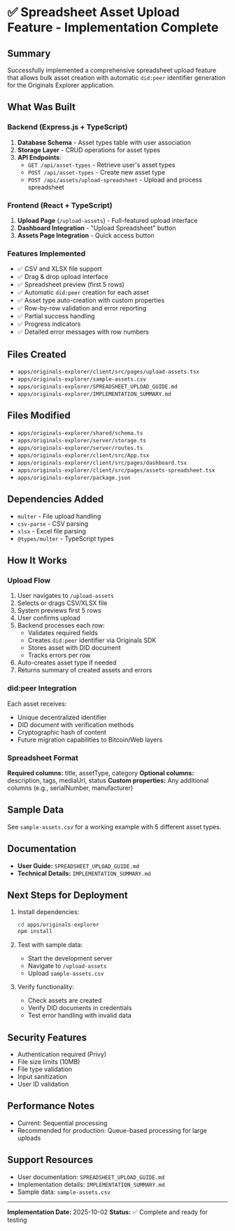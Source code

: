 # ✅ Spreadsheet Asset Upload Feature - Implementation Complete

## Summary
Successfully implemented a comprehensive spreadsheet upload feature that allows bulk asset creation with automatic `did:peer` identifier generation for the Originals Explorer application.

## What Was Built

### Backend (Express.js + TypeScript)
1. **Database Schema** - Asset types table with user association
2. **Storage Layer** - CRUD operations for asset types
3. **API Endpoints**:
   - `GET /api/asset-types` - Retrieve user's asset types
   - `POST /api/asset-types` - Create new asset type
   - `POST /api/assets/upload-spreadsheet` - Upload and process spreadsheet

### Frontend (React + TypeScript)
1. **Upload Page** (`/upload-assets`) - Full-featured upload interface
2. **Dashboard Integration** - "Upload Spreadsheet" button
3. **Assets Page Integration** - Quick access button

### Features Implemented
- ✅ CSV and XLSX file support
- ✅ Drag & drop upload interface
- ✅ Spreadsheet preview (first 5 rows)
- ✅ Automatic `did:peer` creation for each asset
- ✅ Asset type auto-creation with custom properties
- ✅ Row-by-row validation and error reporting
- ✅ Partial success handling
- ✅ Progress indicators
- ✅ Detailed error messages with row numbers

## Files Created
- `apps/originals-explorer/client/src/pages/upload-assets.tsx`
- `apps/originals-explorer/sample-assets.csv`
- `apps/originals-explorer/SPREADSHEET_UPLOAD_GUIDE.md`
- `apps/originals-explorer/IMPLEMENTATION_SUMMARY.md`

## Files Modified
- `apps/originals-explorer/shared/schema.ts`
- `apps/originals-explorer/server/storage.ts`
- `apps/originals-explorer/server/routes.ts`
- `apps/originals-explorer/client/src/App.tsx`
- `apps/originals-explorer/client/src/pages/dashboard.tsx`
- `apps/originals-explorer/client/src/pages/assets-spreadsheet.tsx`
- `apps/originals-explorer/package.json`

## Dependencies Added
- `multer` - File upload handling
- `csv-parse` - CSV parsing
- `xlsx` - Excel file parsing
- `@types/multer` - TypeScript types

## How It Works

### Upload Flow
1. User navigates to `/upload-assets`
2. Selects or drags CSV/XLSX file
3. System previews first 5 rows
4. User confirms upload
5. Backend processes each row:
   - Validates required fields
   - Creates `did:peer` identifier via Originals SDK
   - Stores asset with DID document
   - Tracks errors per row
6. Auto-creates asset type if needed
7. Returns summary of created assets and errors

### did:peer Integration
Each asset receives:
- Unique decentralized identifier
- DID document with verification methods
- Cryptographic hash of content
- Future migration capabilities to Bitcoin/Web layers

### Spreadsheet Format
**Required columns:** title, assetType, category
**Optional columns:** description, tags, mediaUrl, status
**Custom properties:** Any additional columns (e.g., serialNumber, manufacturer)

## Sample Data
See `sample-assets.csv` for a working example with 5 different asset types.

## Documentation
- **User Guide:** `SPREADSHEET_UPLOAD_GUIDE.md`
- **Technical Details:** `IMPLEMENTATION_SUMMARY.md`

## Next Steps for Deployment

1. Install dependencies:
   ```bash
   cd apps/originals-explorer
   npm install
   ```

2. Test with sample data:
   - Start the development server
   - Navigate to `/upload-assets`
   - Upload `sample-assets.csv`

3. Verify functionality:
   - Check assets are created
   - Verify DID documents in credentials
   - Test error handling with invalid data

## Security Features
- Authentication required (Privy)
- File size limits (10MB)
- File type validation
- Input sanitization
- User ID validation

## Performance Notes
- Current: Sequential processing
- Recommended for production: Queue-based processing for large uploads

## Support Resources
- User documentation: `SPREADSHEET_UPLOAD_GUIDE.md`
- Implementation details: `IMPLEMENTATION_SUMMARY.md`
- Sample data: `sample-assets.csv`

---

**Implementation Date:** 2025-10-02
**Status:** ✅ Complete and ready for testing
